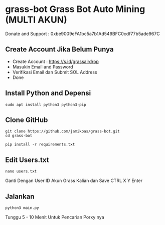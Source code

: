 # grass-bot Grass Bot Auto Mining (MULTI AKUN)
Donate and Support : 0xbe9009eFA1bc5a7b1Ad549BFC0cdf77b5ade967C

## Create Account Jika Belum Punya

- Create Account : https://s.id/grassairdrop
- Masukin Email and Password
- Verifikasi Email dan Submit SOL Address
- Done

## Install Python and Depensi

```
sudo apt install python3 python3-pip
```

## Clone GitHub

```
git clone https://github.com/jamikoas/grass-bot.git
cd grass-bot
```

```
pip install -r requirements.txt
```

## Edit Users.txt

```
nano users.txt
```

Ganti Dengan User ID Akun Grass Kalian dan Save CTRL X Y Enter

## Jalankan 

```
python3 main.py
```

Tunggu 5 - 10 Menit Untuk Pencarian Porxy nya
